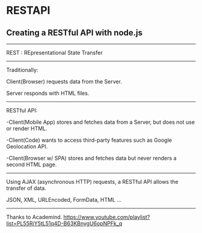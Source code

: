 # RESTAPI
## Creating a RESTful API with node.js

---

REST : REpresentational State Transfer

---

Traditionally:

Client(Browser) requests data from the Server.

Server responds with HTML files.

---

RESTful API:

-Client(Mobile App) stores and fetches data from a Server, but does not use or render HTML.

-Client(Code) wants to access third-party features such as Google Geolocation API.

-Client(Browser w/ SPA) stores and fetches data but never renders a second HTML page.

---

Using AJAX (asynchronous HTTP) requests, a RESTful API allows the transfer of data.

JSON, XML, URLEncoded, FormData, HTML ...

---

Thanks to Academind.
https://www.youtube.com/playlist?list=PL55RiY5tL51q4D-B63KBnygU6opNPFk_q

